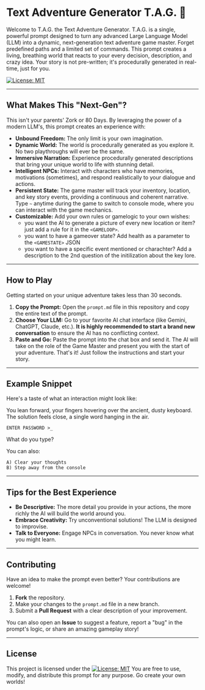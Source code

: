 # Text Adventure Generator T.A.G. 🐉

Welcome to T.A.G. the Text Adventure Generator. T.A.G. is a single, powerful prompt designed to turn any advanced Large Language Model (LLM) into a dynamic, next-generation text adventure game master. Forget predefined paths and a limited set of commands. This prompt creates a living, breathing world that reacts to your every decision, description, and crazy idea. Your story is not pre-written; it's procedurally generated in real-time, just for you.

[![License: MIT](https://img.shields.io/badge/License-MIT-yellow.svg)](https://opensource.org/licenses/MIT)

---

## What Makes This "Next-Gen"?

This isn't your parents' Zork or 80 Days. By leveraging the power of a modern LLM's, this prompt creates an experience with:

* **Unbound Freedom:** The only limit is your own imagination.
* **Dynamic World:** The world is procedurally generated as you explore it. No two playthroughs will ever be the same.
* **Immersive Narration:** Experience procedurally generated descriptions that bring your unique world to life with stunning detail.
* **Intelligent NPCs:** Interact with characters who have memories, motivations (sometimes), and respond realistically to your dialogue and actions.
* **Persistent State:** The game master will track your inventory, location, and key story events, providing a continuous and coherent narrative. Type `~` anytime during the game to switch to console mode, where you can interact with the game mechanics. 
* **Customizable:** Add your own rules or gamelogic to your own wishes:
  * you want the AI to generate a picture of every new location or item? just add a rule for it in the `<GAMELOOP>`.
  * you want to have a gameover state? Add health as a parameter to the `<GAMESTATE>` JSON
  * you want to have a specific event mentioned or charachter? Add a description to the 2nd question of the initilization about the key lore. 
---

## How to Play

Getting started on your unique adventure takes less than 30 seconds.

1.  **Copy the Prompt:** Open the `prompt.md` file in this repository and copy the entire text of the prompt.
2.  **Choose Your LLM:** Go to your favorite AI chat interface (like Gemini, ChatGPT, Claude, etc.). **It is highly recommended to start a brand new conversation** to ensure the AI has no conflicting context.
3.  **Paste and Go:** Paste the prompt into the chat box and send it. The AI will take on the role of the Game Master and present you with the start of your adventure.
That's it! Just follow the instructions and start your story.

---

## Example Snippet

Here's a taste of what an interaction might look like:

You lean forward, your fingers hovering over the ancient, dusty keyboard. The solution feels close, a single word hanging in the air.

```
ENTER PASSWORD >_
```

What do you type?

You can also:

```
A) Clear your thoughts
B) Step away from the console
```

---

## Tips for the Best Experience

* **Be Descriptive:** The more detail you provide in your actions, the more richly the AI will build the world around you.
* **Embrace Creativity:** Try unconventional solutions! The LLM is designed to improvise.
* **Talk to Everyone:** Engage NPCs in conversation. You never know what you might learn.

---

## Contributing

Have an idea to make the prompt even better? Your contributions are welcome!

1.  **Fork** the repository.
2.  Make your changes to the `prompt.md` file in a new branch.
3.  Submit a **Pull Request** with a clear description of your improvement.

You can also open an **Issue** to suggest a feature, report a "bug" in the prompt's logic, or share an amazing gameplay story!

---

## License

This project is licensed under the [![License: MIT](https://img.shields.io/badge/License-MIT-yellow.svg)](https://opensource.org/licenses/MIT) You are free to use, modify, and distribute this prompt for any purpose. Go create your own worlds!
